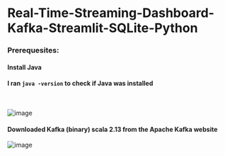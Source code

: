 # Real-Time-Streaming-Dashboard-Kafka-Streamlit-SQLite-Python

### Prerequesites: 

#### Install Java

#### I ran `java -version`  to check if Java was installed

<br>

![image](https://github.com/user-attachments/assets/13563f0f-53c1-48e4-8330-fdf774475201)



#### Downloaded Kafka (binary) scala 2.13 from the Apache Kafka website

![image](https://github.com/user-attachments/assets/b8606283-237d-4589-bbf9-d07b07e73e3a)



#### 
